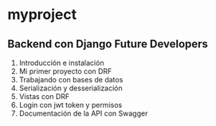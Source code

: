 # myproject
## Backend con Django **Future Developers**  
1. Introducción e instalación  
2. Mi primer proyecto con DRF  
3. Trabajando con bases de datos  
4. Serialización y desserialización  
5. Vistas con DRF  
6. Login con jwt token y permisos  
7. Documentación de la API con Swagger

